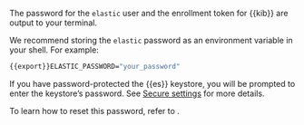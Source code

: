 The password for the `elastic` user and the enrollment token for {{kib}} are output to your terminal.

We recommend storing the `elastic` password as an environment variable in your shell. For example:

```sh
{{export}}ELASTIC_PASSWORD="your_password"
```

If you have password-protected the {{es}} keystore, you will be prompted to enter the keystore’s password. See [Secure settings](/deploy-manage/security/secure-settings.md) for more details.

To learn how to reset this password, refer to [](/deploy-manage/users-roles/cluster-or-deployment-auth/built-in-sm.md).